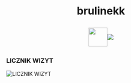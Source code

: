 <h1 align="center">brulinekk
<p align="center">
  <img align="center" width="50px" src="https://cdn.jsdelivr.net/npm/simple-icons@v3/icons/discord.svg"/><img src="https://readme-typing-svg.herokuapp.com/?center=true&vCenter=true&color=da3287&width=500&lines=+discord.gg/fivepvppl" />

  <h3>LICZNIK WIZYT</h3>
  <img src="https://profile-counter.glitch.me/brulinekk/count.svg" alt="LICZNIK WIZYT" />
</p></h1>
